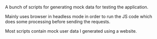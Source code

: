 A bunch of scripts for generating mock data for testing the application.

Mainly uses browser in headless mode in order to run the JS code which does some processing before sending the requests.

Most scripts contain mock user data I generated using a website.